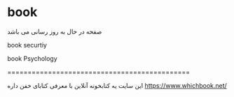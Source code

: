 # book

صفحه در حال به روز رسانی می باشد

book securtiy

book Psychology

=============================================


این سایت یه کتابخونه آنلاین با معرفی کتابای خفن داره
https://www.whichbook.net/
